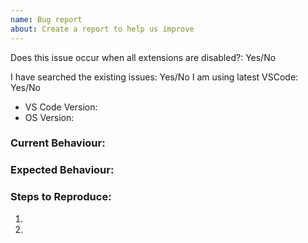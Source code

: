 ```yaml
---
name: Bug report
about: Create a report to help us improve
---
```

<!-- ⚠️⚠️ Do Not Delete This! bug_report_template ⚠️⚠️ -->
<!-- Please read our Rules of Conduct: https://opensource.microsoft.com/codeofconduct/ -->
<!-- 🕮 Read our guide about submitting issues: https://github.com/microsoft/vscode/wiki/Submitting-Bugs-and-Suggestions -->
<!-- 🔎 Search existing issues to avoid creating duplicates. -->
<!-- 🧪 Test using the latest Insiders build to see if your issue has already been fixed: https://code.visualstudio.com/insiders/ -->
<!-- 💡 Instead of creating your report here, use 'Report Issue' from the 'Help' menu in VS Code to pre-fill useful information. -->

<!-- 🔧 Launch with `code --disable-extensions` or select `Reload With Extensions Disabled` from Command Palette to check. -->
Does this issue occur when all extensions are disabled?: Yes/No

<!-- 🪓 If you answered No above, use 'Help: Start Extension Bisect' from Command Palette to try to identify the cause. -->
<!-- 📣 Issues caused by an extension need to be reported directly to the extension publisher. The 'Help > Report Issue' dialog can assist with this. -->


I have searched the existing issues: Yes/No
I am using latest VSCode: Yes/No

- VS Code Version:
- OS Version:


### Current Behaviour:
<!-- Add details of the problem you encountered -->

### Expected Behaviour:
<!-- Add details of how the expected behaviour should be -->

### Steps to Reproduce:
<!-- Add minimal and clear steps and consider adding screenshots -->
1.
2.
